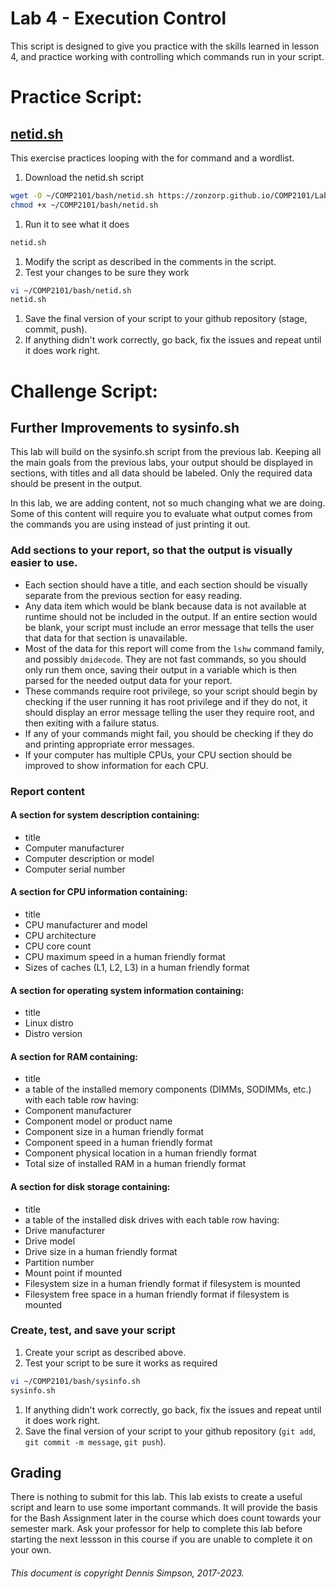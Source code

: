 # Lab 4 - Execution Control
This script is designed to give you practice with the skills learned in lesson 4, and practice working with controlling which commands run in your script.

# Practice Script:
## [netid.sh](scripts-lab4/netid.sh)
This exercise practices looping with the for command and a wordlist.
1. Download the netid.sh script
```bash
wget -O ~/COMP2101/bash/netid.sh https://zonzorp.github.io/COMP2101/Labs/bash/scripts-lab4/netid.sh
chmod +x ~/COMP2101/bash/netid.sh
```
1. Run it to see what it does
```bash
netid.sh
```
1. Modify the script as described in the comments in the script.
1. Test your changes to be sure they work
```bash
vi ~/COMP2101/bash/netid.sh
netid.sh
```
1. Save the final version of your script to your github repository (stage, commit, push).
1. If anything didn't work correctly, go back, fix the issues and repeat until it does work right.

# Challenge Script:
## Further Improvements to sysinfo.sh
This lab will build on the sysinfo.sh script from the previous lab. Keeping all the main goals from the previous labs, your output should be displayed in sections, with titles and all data should be labeled. Only the required data should be present in the output.

In this lab, we are adding content, not so much changing what we are doing. Some of this content will require you to evaluate what output comes from the commands you are using instead of just printing it out.

### Add sections to your report, so that the output is visually easier to use.
* Each section should have a title, and each section should be visually separate from the previous section for easy reading.
* Any data item which would be blank because data is not available at runtime should not be included in the output. If an entire section would be blank, your script must include an error message that tells the user that data for that section is unavailable.
* Most of the data for this report will come from the ```lshw``` command family, and possibly ```dmidecode```. They are not fast commands, so you should only run them once, saving their output in a variable which is then parsed for the needed output data for your report.
* These commands require root privilege, so your script should begin by checking if the user running it has root privilege and if they do not, it should display an error message telling the user they require root, and then exiting with a failure status.
* If any of your commands might fail, you should be checking if they do and printing appropriate error messages.
* If your computer has multiple CPUs, your CPU section should be improved to show information for each CPU.

### Report content
#### A section for system description containing:
* title
* Computer manufacturer
* Computer description or model
* Computer serial number

#### A section for CPU information containing:
* title
* CPU manufacturer and model
* CPU architecture
* CPU core count
* CPU maximum speed in a human friendly format
* Sizes of caches (L1, L2, L3) in a human friendly format

#### A section for operating system information containing:
* title
* Linux distro
* Distro version

#### A section for RAM containing:
* title
* a table of the installed memory components (DIMMs, SODIMMs, etc.) with each table row having:
* Component manufacturer
* Component model or product name
* Component size in a human friendly format
* Component speed in a human friendly format
* Component physical location in a human friendly format
* Total size of installed RAM in a human friendly format

#### A section for disk storage containing:
* title
* a table of the installed disk drives with each table row having:
* Drive manufacturer
* Drive model
* Drive size in a human friendly format
* Partition number
* Mount point if mounted
* Filesystem size in a human friendly format if filesystem is mounted
* Filesystem free space in a human friendly format if filesystem is mounted

### Create, test, and save your script
1. Create your script as described above.
1. Test your script to be sure it works as required
```bash
vi ~/COMP2101/bash/sysinfo.sh
sysinfo.sh
```
1. If anything didn't work correctly, go back, fix the issues and repeat until it does work right.
1. Save the final version of your script to your github repository (```git add```, ```git commit -m message```, ```git push```).


## Grading
There is nothing to submit for this lab. This lab exists to create a useful script and learn to use some important commands. It will provide the basis for the Bash Assignment later in the course which does count towards your semester mark. Ask your professor for help to complete this lab before starting the next lessson in this course if you are unable to complete it on your own.

###### This document is copyright Dennis Simpson, 2017-2023.
